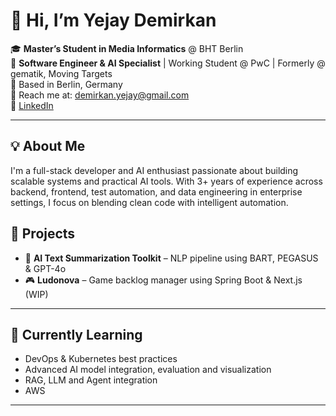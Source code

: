 # 👋 Hi, I’m Yejay Demirkan

🎓 **Master’s Student in Media Informatics** @ BHT Berlin  
💼 **Software Engineer & AI Specialist** | Working Student @ PwC | Formerly @ gematik, Moving Targets  
📍 Based in Berlin, Germany  
📧 Reach me at: [demirkan.yejay@gmail.com](mailto:demirkan.yejay@gmail.com)  
🔗 [LinkedIn](https://www.linkedin.com/in/yejaydemirkan)

---

## 💡 About Me

I'm a full-stack developer and AI enthusiast passionate about building scalable systems and practical AI tools. With 3+ years of experience across backend, frontend, test automation, and data engineering in enterprise settings, I focus on blending clean code with intelligent automation.

## 🚀 Projects

- 🔬 **AI Text Summarization Toolkit** – NLP pipeline using BART, PEGASUS & GPT-4o  
- 🎮 **Ludonova** – Game backlog manager using Spring Boot & Next.js (WIP)

---

## 🌱 Currently Learning

- DevOps & Kubernetes best practices  
- Advanced AI model integration, evaluation and visualization
- RAG, LLM and Agent integration
- AWS

---

<!---
Yejay/Yejay is a ✨ special ✨ repository because its `README.md` (this file) appears on your GitHub profile.
You can click the Preview link to take a look at your changes.
--->
